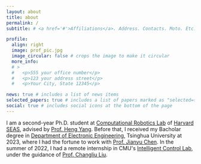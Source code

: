 ```yaml
---
layout: about
title: about
permalink: /
subtitle: # <a href='#'>Affiliations</a>. Address. Contacts. Moto. Etc.

profile:
  align: right
  image: prof_pic.jpg
  image_circular: false # crops the image to make it circular
  more_info: 
  # >
  #   <p>555 your office number</p>
  #   <p>123 your address street</p>
  #   <p>Your City, State 12345</p>

news: true # includes a list of news items
selected_papers: true # includes a list of papers marked as "selected={true}"
social: true # includes social icons at the bottom of the page
---
```


I am a second-year Ph.D. student at [Computational Robotics Lab](https://computationalrobotics.seas.harvard.edu/) of [Harvard SEAS](https://seas.harvard.edu/), advised by [Prof. Heng Yang](https://hankyang.seas.harvard.edu/). Before that, I received my Bacholar degree in [Department of Electronic Engineering](https://www.ee.tsinghua.edu.cn/en/), Tsinghua University at 2023, where I had the fortune to work with [Prof. Jianyu Chen](https://people.iiis.tsinghua.edu.cn/~jychen/). In the summer of 2022, I had a remote internship in CMU's [Intelligent Control Lab](https://www.ri.cmu.edu/robotics-groups/intelligent-control-lab/), under the guidance of [Prof. Changliu Liu](https://www.ri.cmu.edu/ri-faculty/changliu-liu/).

<!-- My long-term goal is to provide both theoretical foundations and computational tools for the next generation of robotic systems. Currently, I am focused on solving large-scale SDP problems arising from the Moment-SOS Hierarchy, which are commonly encountered in robotics applications such as trajectory optimization and geometric perception. -->